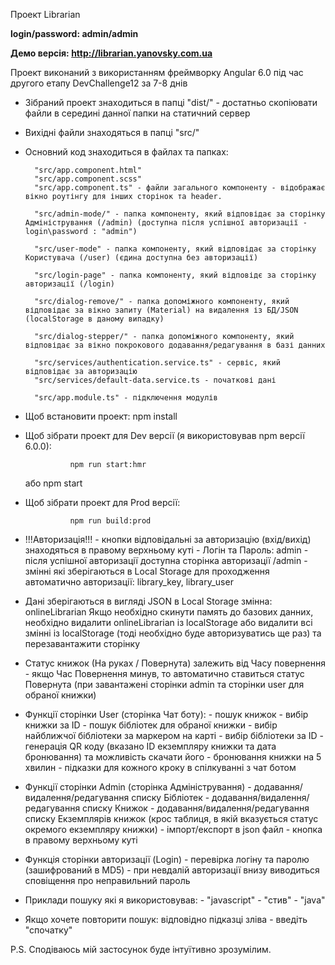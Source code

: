 <p>Проект Librarian</p>

<strong>login/password: admin/admin</strong>

<strong> Демо версія: http://librarian.yanovsky.com.ua </strong>

Проект виконаний з використанням фреймворку Angular 6.0 під час другого етапу DevChallenge12 за 7-8 днів
- Зібраний проект знаходиться в папці "dist/" - достатньо скопіювати файли в середині данної папки на статичний сервер
- Вихідні файли знаходяться в папці "src/"
- Основний код знаходиться в файлах та папках: 

        "src/app.component.html"
        "src/app.component.scss"
        "src/app.component.ts" - файли загального компоненту - відображає вікно роутінгу для інших сторінок та header.

        "src/admin-mode/" - папка компоненту, який відповідає за сторінку Адміністрування (/admin) (доступна після успішної авторизації - login\password : "admin")

        "src/user-mode" - папка компоненту, який відповідає за сторінку Користувача (/user) (єдина доступна без авторизації)

        "src/login-page" - папка компоненту, який відповідє за сторінку авторизації (/login)

        "src/dialog-remove/" - папка допоміжного компоненту, який відповідає за вікно запиту (Material) на видалення із БД/JSON (localStorage в даному випадку)

        "src/dialog-stepper/" - папка допоміжного компоненту, який відповідає за вікно покрокового додавання/редагування в базі данних

        "src/services/authentication.service.ts" - сервіс, який відповідає за авторизацію
        "src/services/default-data.service.ts - початкові дані

        "src/app.module.ts" - підключення модулів


- Щоб встановити проект: 
        npm install

- Щоб зібрати проект для Dev версії (я використовував npm версії 6.0.0):

                npm run start:hmr
    або
                npm start

- Щоб зібрати проект для Prod версії:

                npm run build:prod

- !!!Авторизація!!!
        - кнопки відповідальні за авторизацію (вхід/вихід) знаходяться в правому верхньому куті
        - Логін та Пароль: admin
        - після успішної авторизації доступна сторінка авторизації /admin
        - змінні які зберігаються в Local Storage для проходження автоматично авторизації: library_key, library_user

- Дані зберігаються в вигляді JSON в Local Storage змінна: onlineLibrarian
  Якщо необхідно скинути память до базових данних, необхідно видалити onlineLibrarian із localStorage або видалити всі змінні із localStorage (тоді необхідно буде авторизуватись ще раз) та перезавантажити сторінку

- Статус книжок (На руках / Повернута) залежить від Часу повернення - якщо Час Повернення минув, то автоматично ставиться статус Повернута (при завантажені сторінки admin та сторінки user для обраної книжки)

- Функції сторінки User (сторінка Чат боту):
        - пошук книжок
        - вибір книжки за ID
        - пошук бібліотек для обраної книжки
        - вибір найближчої бібліотеки за маркером на карті
        - вибір бібліотеки за ID
        - генерація QR коду (вказано ID екземпляру книжки та дата бронювання) та можливість скачати його
        - бронювання книжки на 5 хвилин
        - підказки для кожного кроку в спілкуванні з чат ботом

- Функції сторінки Admin (сторінка Адміністрування)
        - додавання/видалення/редагування списку Бібліотек
        - додавання/видалення/редагування списку Книжок
        - додавання/видалення/редагування списку Екземплярів книжок (крос таблиця, в якій вказується статус окремого екземпляру книжки)
        - імпорт/експорт в json файл - кнопка в правому верхньому куті

- Функція сторінки авторизації (Login)
        - перевірка логіну та паролю (зашифрований в MD5)
        - при невдалій авторизації внизу виводиться сповіщення про неправильний пароль

- Приклади пошуку які я використовував:
        - "javascript"
        - "стив"
        - "java"
- Якщо хочете повторити пошук: відповідно підказці зліва - введіть "спочатку"

P.S. Сподіваюсь мій застосунок буде інтуїтивно зрозумілим.